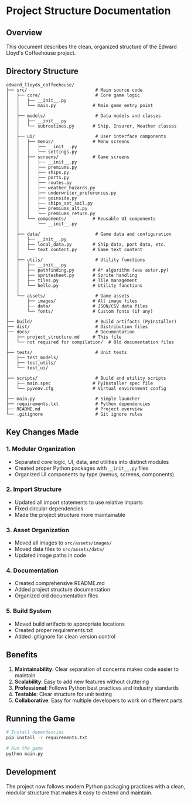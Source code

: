 # Project Structure Documentation

## Overview
This document describes the clean, organized structure of the Edward Lloyd's Coffeehouse project.

## Directory Structure

```
edward_lloyds_coffeehouse/
├── src/                          # Main source code
│   ├── core/                     # Core game logic
│   │   ├── __init__.py
│   │   └── main.py              # Main game entry point
│   │
│   ├── models/                   # Data models and classes
│   │   ├── __init__.py
│   │   └── subroutines.py       # Ship, Insurer, Weather classes
│   │
│   ├── ui/                       # User interface components
│   │   ├── menus/               # Menu screens
│   │   │   ├── __init__.py
│   │   │   └── settings.py
│   │   ├── screens/             # Game screens
│   │   │   ├── __init__.py
│   │   │   ├── premiums.py
│   │   │   ├── ships.py
│   │   │   ├── ports.py
│   │   │   ├── routes.py
│   │   │   ├── weather_hazards.py
│   │   │   ├── underwriter_preferences.py
│   │   │   ├── goinside.py
│   │   │   ├── ships_set_sail.py
│   │   │   ├── premiums_alt.py
│   │   │   └── premiums_return.py
│   │   └── components/          # Reusable UI components
│   │       └── __init__.py
│   │
│   ├── data/                     # Game data and configuration
│   │   ├── __init__.py
│   │   ├── local_data.py        # Ship data, port data, etc.
│   │   └── text_content.py      # Game text content
│   │
│   ├── utils/                    # Utility functions
│   │   ├── __init__.py
│   │   ├── pathfinding.py       # A* algorithm (was astar.py)
│   │   ├── spritesheet.py       # Sprite handling
│   │   ├── tiles.py             # Tile management
│   │   └── hello.py             # Utility functions
│   │
│   └── assets/                   # Game assets
│       ├── images/              # All image files
│       ├── data/                # JSON/CSV data files
│       └── fonts/               # Custom fonts (if any)
│
├── build/                        # Build artifacts (PyInstaller)
├── dist/                         # Distribution files
├── docs/                         # Documentation
│   ├── project_structure.md     # This file
│   └── not required for compilation/  # Old documentation files
│
├── tests/                        # Unit tests
│   ├── test_models/
│   ├── test_utils/
│   └── test_ui/
│
├── scripts/                      # Build and utility scripts
│   ├── main.spec                # PyInstaller spec file
│   └── pyvenv.cfg               # Virtual environment config
│
├── main.py                       # Simple launcher
├── requirements.txt              # Python dependencies
├── README.md                     # Project overview
└── .gitignore                    # Git ignore rules
```

## Key Changes Made

### 1. **Modular Organization**
- Separated core logic, UI, data, and utilities into distinct modules
- Created proper Python packages with `__init__.py` files
- Organized UI components by type (menus, screens, components)

### 2. **Import Structure**
- Updated all import statements to use relative imports
- Fixed circular dependencies
- Made the project structure more maintainable

### 3. **Asset Organization**
- Moved all images to `src/assets/images/`
- Moved data files to `src/assets/data/`
- Updated image paths in code

### 4. **Documentation**
- Created comprehensive README.md
- Added project structure documentation
- Organized old documentation files

### 5. **Build System**
- Moved build artifacts to appropriate locations
- Created proper requirements.txt
- Added .gitignore for clean version control

## Benefits

1. **Maintainability**: Clear separation of concerns makes code easier to maintain
2. **Scalability**: Easy to add new features without cluttering
3. **Professional**: Follows Python best practices and industry standards
4. **Testable**: Clear structure for unit testing
5. **Collaborative**: Easy for multiple developers to work on different parts

## Running the Game

```bash
# Install dependencies
pip install -r requirements.txt

# Run the game
python main.py
```

## Development

The project now follows modern Python packaging practices with a clean, modular structure that makes it easy to extend and maintain.
